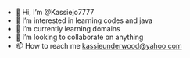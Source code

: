 - 👋 Hi, I’m @Kassiejo7777
- 👀 I’m interested in learning codes and java
- 🌱 I’m currently learning domains
- 💞️ I’m looking to collaborate on anything
- 📫 How to reach me kassieunderwood@yahoo.com

<!---
Kassiejo7777/Kassiejo7777 is a ✨ special ✨ repository because its `README.md` (this file) appears on your GitHub profile.
You can click the Preview link to take a look at your changes.
--->
